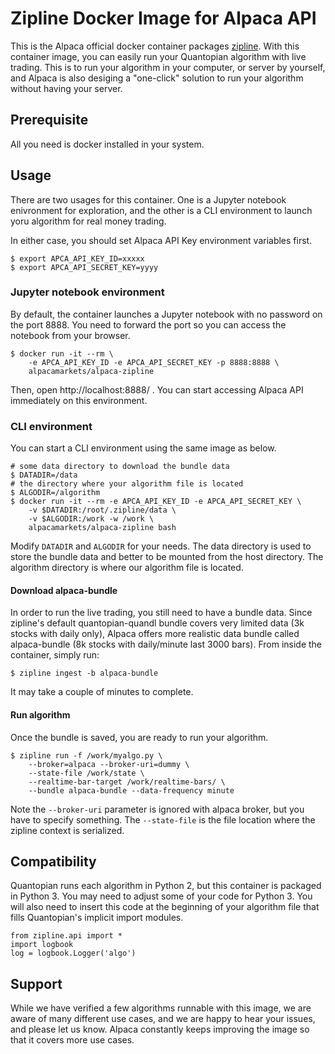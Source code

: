 # Zipline Docker Image for Alpaca API

This is the Alpaca official docker container packages [zipline](https://github.com/zipline-live/zipline). With this
container image, you can easily run your Quantopian algorithm with live trading. This is
to run your algorithm in your computer, or server by yourself, and Alpaca is also desiging
a "one-click" solution to run your algorithm without having your server.

## Prerequisite

All you need is docker installed in your system.

## Usage

There are two usages for this container.  One is a Jupyter notebook enivronment for
exploration, and the other is a CLI environment to launch yoru algorithm for real money
trading.

In either case, you should set Alpaca API Key environment variables first.

```
$ export APCA_API_KEY_ID=xxxxx
$ export APCA_API_SECRET_KEY=yyyy
```

### Jupyter notebook environment

By default, the container launches a Jupyter notebook with no password on the port 8888.
You need to forward the port so you can access the notebook from your browser.

```
$ docker run -it --rm \
    -e APCA_API_KEY_ID -e APCA_API_SECRET_KEY -p 8888:8888 \
    alpacamarkets/alpaca-zipline
```

Then, open http://localhost:8888/ . You can start accessing Alpaca API immediately
on this environment.

### CLI environment

You can start a CLI environment using the same image as below.

```
# some data directory to download the bundle data
$ DATADIR=/data
# the directory where your algorithm file is located
$ ALGODIR=/algorithm
$ docker run -it --rm -e APCA_API_KEY_ID -e APCA_API_SECRET_KEY \
    -v $DATADIR:/root/.zipline/data \
    -v $ALGODIR:/work -w /work \
    alpacamarkets/alpaca-zipline bash
```

Modify `DATADIR` and `ALGODIR` for your needs. The data directory is used to store the
bundle data and better to be mounted from the host directory.  The algorithm directory
is where our algorithm file is located.

#### Download alpaca-bundle

In order to run the live trading, you still need to have a bundle data. Since zipline's default
quantopian-quandl bundle covers very limited data (3k stocks with daily only), Alpaca offers more
realistic data bundle called alpaca-bundle (8k stocks with daily/minute last 3000 bars).  From
inside the container, simply run:

```
$ zipline ingest -b alpaca-bundle
```

It may take a couple of minutes to complete.

#### Run algorithm

Once the bundle is saved, you are ready to run your algorithm.

```
$ zipline run -f /work/myalgo.py \
    --broker=alpaca --broker-uri=dummy \
    --state-file /work/state \
    --realtime-bar-target /work/realtime-bars/ \
    --bundle alpaca-bundle --data-frequency minute
```

Note the `--broker-uri` parameter is ignored with alpaca broker, but you have to specify something.
The `--state-file` is the file location where the zipline context is serialized.


## Compatibility
Quantopian runs each algorithm in Python 2, but this container is packaged in Python 3.  You may
need to adjust some of your code for Python 3.  You will also need to insert this code at the
beginning of your algorithm file that fills Quantopian's implicit import modules.

```
from zipline.api import *
import logbook
log = logbook.Logger('algo')
```

## Support
While we have verified a few algorithms runnable with this image, we are aware of many different
use cases, and we are happy to hear your issues, and please let us know. Alpaca constantly keeps
improving the image so that it covers more use cases.
